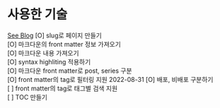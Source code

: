 # 사용한 기술

[See Blog](https://blog-e-sangho.vercel.app/series)
[O] slug로 페이지 만들기  
[O] 마크다운의 front matter 정보 가져오기  
[O] 마크다운 내용 가져오기  
[O] syntax highliting 적용하기  
[O] 마크다운 front matter로 post, series 구분  
[O] front matter의 tag로 필터링 지원 2022-08-31
[O] 배포, 비배포 구분하기  
[ ] front matter의 tag로 태그별 검색 지원  
[ ] TOC 만들기
